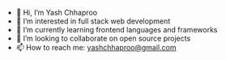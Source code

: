 - 👋 Hi, I’m Yash Chhaproo
- 👀 I’m interested in full stack web development
- 🌱 I’m currently learning frontend languages and frameworks
- 💞️ I’m looking to collaborate on open source projects
- 📫 How to reach me: yashchhaproo@gmail.com

<!---
yashcode77/yashcode77 is a ✨ special ✨ repository because its `README.md` (this file) appears on your GitHub profile.
You can click the Preview link to take a look at your changes.
--->
